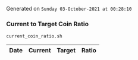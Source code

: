 Generated on `Sunday 03-October-2021 at 00:28:10`

### Current to Target Coin Ratio
`current_coin_ratio.sh`

Date|Current|Target|Ratio
---|---|---|---
